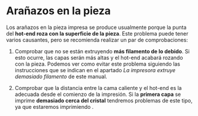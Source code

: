 # Arañazos en la pieza

Los arañazos en la pieza impresa se produce usualmente porque la punta del **hot-end roza con la superficie de la pieza**. Este problema puede tener varios causantes, pero se recomienda realizar un par de comprobaciones:

1. Comprobar que no se están extruyendo **más filamento de lo debido**. Si esto ocurre, las capas serán más altas y el hot-end acabará rozando con la pieza. Podemos ver como evitar este problema siguiendo las instrucciones que se indican en el apartado *La impresora extruye demasiado filamento* de este manual.

2. Comprobar que la distancia entre la cama caliente y el hot-end es la adecuada desde el comienzo de la impresión. Si la **primera capa** se imprime **demasiado cerca del cristal** tendremos problemas de este tipo, ya que estaremos imprimiendo .